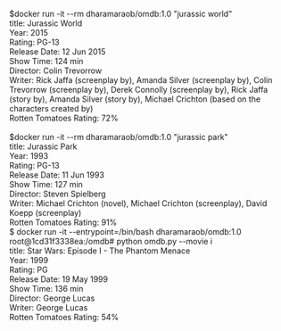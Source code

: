 $docker run -it --rm dharamaraob/omdb:1.0 "jurassic world" </br>
title: Jurassic World </br>
Year: 2015 </br>
Rating: PG-13 </br>
Release Date: 12 Jun 2015 </br>
Show Time: 124 min </br>
Director: Colin Trevorrow </br>
Writer: Rick Jaffa (screenplay by), Amanda Silver (screenplay by), Colin Trevorrow (screenplay by), Derek Connolly (screenplay by), Rick Jaffa (story by), Amanda Silver (story by), Michael Crichton (based on the characters created by) </br>
Rotten Tomatoes Rating: 72% </br>
 </br>
$docker run -it --rm dharamaraob/omdb:1.0 "jurassic park" </br>
title: Jurassic Park </br>
Year: 1993 </br>
Rating: PG-13 </br>
Release Date: 11 Jun 1993 </br>
Show Time: 127 min </br>
Director: Steven Spielberg </br>
Writer: Michael Crichton (novel), Michael Crichton (screenplay), David Koepp (screenplay) </br>
Rotten Tomatoes Rating: 91% </br>
$ docker run -it --entrypoint=/bin/bash dharamaraob/omdb:1.0 </br>
root@1cd31f3338ea:/omdb# python omdb.py --movie i </br>
title: Star Wars: Episode I - The Phantom Menace </br>
Year: 1999 </br>
Rating: PG </br>
Release Date: 19 May 1999 </br>
Show Time: 136 min </br>
Director: George Lucas </br>
Writer: George Lucas </br>
Rotten Tomatoes Rating: 54% </br>

